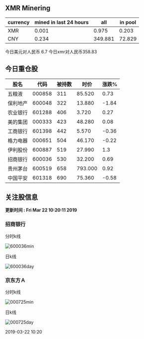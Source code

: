 ## XMR Minering

|currency|mined in last 24 hours|all|in pool|
|---|---|---|---|
|XMR|0.001|0.975|0.203|
|CNY|0.234|349.881|72.829|

今日美元对人民币 6.7	今日xmr对人民币358.83


## 今日重仓股 

|股名|代码|被持数|时价|涨跌%|
|---|---|---|---|---|
|五粮液|000858|311|85.520|0.73|
|保利地产|600048|322|13.880|-1.84|
|农业银行|601288|406|3.720|0.27|
|美的集团|000333|423|48.280|0.08|
|工商银行|601398|442|5.570|-0.36|
|格力电器|000651|504|46.170|-0.22|
|伊利股份|600887|519|27.990|1.3|
|招商银行|600036|530|32.200|0.69|
|贵州茅台|600519|658|793.000|0.92|
|中国平安|601318|690|75.360|-0.58|

## 关注股信息
**更新时间 : Fri Mar 22 10:20:11 2019**
### 招商银行 
分时k线

![600036min](http://image.sinajs.cn/newchart/min/n/sh600036.gif)

日k线

![600036day](http://image.sinajs.cn/newchart/daily/n/sh600036.gif)

### 京东方Ａ 
分时k线

![000725min](http://image.sinajs.cn/newchart/min/n/sz000725.gif)

日k线

![000725day](http://image.sinajs.cn/newchart/daily/n/sz000725.gif)

2019-03-22 10:20